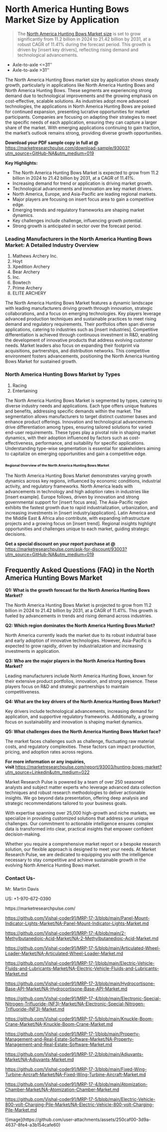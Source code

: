<h1>North America Hunting Bows Market&nbsp;Size by Application</h1><blockquote><p>The <a href="https://marketresearchpulse.com/download-sample/93003?utm_source=GitHub-NA&amp;utm_medium=019">North America Hunting Bows Market size</a> is set to grow significantly from 11.2 billion in 2024 to 21.42 billion by 2031, at a robust CAGR of 11.41% during the forecast period. This growth is driven by [insert key drivers], reflecting rising demand and technological advancements.</p></blockquote><ul><li>Axle-to-axle <=31''<li> Axle-to-axle >31''</li></ul><p>The North America Hunting Bows market size by application shows steady growth, particularly in applications like North America Hunting Bows and North America Hunting Bows. These segments are experiencing strong demand due to technological improvements and the growing emphasis on cost-effective, scalable solutions. As industries adopt more advanced technologies, the applications in North America Hunting Bows are poised for continued expansion, presenting lucrative opportunities for market participants. Companies are focusing on adapting their strategies to meet the specific needs of each application, ensuring they can capture a larger share of the market. With emerging applications continuing to gain traction, the market’s outlook remains strong, providing diverse growth opportunities.</p><p><strong>Download your PDF sample copy in full at @ </strong><a href="https://marketresearchpulse.com/download-sample/93003?utm_source=GitHub-NA&amp;utm_medium=019">https://marketresearchpulse.com/download-sample/93003?utm_source=GitHub-NA&amp;utm_medium=019</a></p><p><strong>Key Highlights: </strong></p><ul><li>The North America Hunting Bows Market is expected to grow from 11.2 billion in 2024 to 21.42 billion by 2031, at a CAGR of 11.41%.</li><li>Increasing demand for trend or application is driving market growth.</li><li>Technological advancements and innovation are key market drivers.</li><li>North America, Europe, and Asia-Pacific are leading regional markets.</li><li>Major players are focusing on insert focus area to gain a competitive edge.</li><li>Emerging trends and regulatory frameworks are shaping market dynamics.</li><li>Key challenges include challenge, influencing growth potential.</li><li>Strong growth is anticipated in sector over the forecast period.</li></ul><h3>Leading Manufacturers in the North America Hunting Bows Market: A Detailed Industry Overview</h3><ol><li>Mathews Archery Inc.</li><li>Hoyt</li><li>Xpedition Archery</li><li>Bear Archery</li><li>Inc.</li><li>Bowtech</li><li>Prime Archery</li><li>ELITE ARCHERY</li></ol><div class="flex max-w-full flex-col flex-grow"><div class="min-h-8 text-message flex w-full flex-col items-end gap-2 whitespace-normal break-words [.text-message+&amp;]:mt-5" dir="auto" data-message-author-role="assistant" data-message-id="fd8432e4-4910-450d-b182-61b7bfb0a01f" data-message-model-slug="gpt-4o"><div class="flex w-full flex-col gap-1 empty:hidden first:pt-[3px]"><div class="markdown prose w-full break-words dark:prose-invert light"><p>The North America Hunting Bows Market features a dynamic landscape with leading manufacturers driving growth through innovation, strategic collaborations, and a focus on emerging technologies. Key players leverage advanced production techniques and sustainable practices to meet rising demand and regulatory requirements. Their portfolios often span diverse applications, catering to industries such as [insert industries]. Competitive differentiation is achieved through continuous investment in R&amp;D, enabling the development of innovative products that address evolving customer needs. Market leaders also focus on expanding their footprint via acquisitions, partnerships, and distribution networks. This competitive environment fosters advancements, positioning the North America Hunting Bows Market for sustained growth.</p></div></div></div></div><h3>North America Hunting Bows Market by Types</h3><ol><li>Racing<li> Entertaining</li></ol><div class="flex max-w-full flex-col flex-grow"><div class="min-h-8 text-message flex w-full flex-col items-end gap-2 whitespace-normal break-words [.text-message+&amp;]:mt-5" dir="auto" data-message-author-role="assistant" data-message-id="084470be-0bb7-4664-bddf-5156b4f41249" data-message-model-slug="gpt-4o-mini"><div class="flex w-full flex-col gap-1 empty:hidden first:pt-[3px]"><div class="markdown prose w-full break-words dark:prose-invert light"><p>The North America Hunting Bows Market is segmented by types, catering to diverse industry needs and applications. Each type offers unique features and benefits, addressing specific demands within the market. The segmentation allows manufacturers to target distinct customer bases and enhance product offerings. Innovation and technological advancements drive differentiation among types, ensuring tailored solutions for varied end-user requirements. These types play a pivotal role in shaping market dynamics, with their adoption influenced by factors such as cost-effectiveness, performance, and suitability for specific applications. Understanding type-wise segmentation is essential for stakeholders aiming to capitalize on emerging opportunities and gain a competitive edge.</p></div></div></div></div><h3><span style="font-size: 11px;">Regional Overview of the North America Hunting Bows Market</span></h3><div class="flex max-w-full flex-col flex-grow"><div class="min-h-8 text-message flex w-full flex-col items-end gap-2 whitespace-normal break-words [.text-message+&amp;]:mt-5" dir="auto" data-message-author-role="assistant" data-message-id="e9038762-ce64-4e30-91c9-9bd413514231" data-message-model-slug="gpt-4o-mini"><div class="flex w-full flex-col gap-1 empty:hidden first:pt-[3px]"><div class="markdown prose w-full break-words dark:prose-invert light"><p>The North America Hunting Bows Market demonstrates varying growth dynamics across key regions, influenced by economic conditions, industrial activity, and regulatory frameworks. North America leads with advancements in technology and high adoption rates in industries like [insert example]. Europe follows, driven by innovation and strong governmental support for [insert focus area]. The Asia-Pacific region exhibits the fastest growth due to rapid industrialization, urbanization, and increasing investments in [insert industry/application]. Latin America and the Middle East &amp; Africa also contribute, with expanding infrastructure projects and a growing focus on [insert trend]. Regional insights highlight opportunities and challenges unique to each market, guiding strategic decisions.</p></div></div></div></div><p><strong>Get a special discount on your report purchase at @ </strong><a href="https://marketresearchpulse.com/ask-for-discount/93003?utm_source=GitHub-NA&amp;utm_medium=019">https://marketresearchpulse.com/ask-for-discount/93003?utm_source=GitHub-NA&amp;utm_medium=019</a></p><h2>Frequently Asked Questions (FAQ) in the North America Hunting Bows Market</h2><p><strong>Q1: What is the growth forecast for the North America Hunting Bows Market?</strong></p><p>The North America Hunting Bows Market is projected to grow from 11.2 billion in 2024 to 21.42 billion by 2031, at a CAGR of 11.41%. This growth is fueled by advancements in trends and rising demand across industries.</p><p><strong>Q2: Which region dominates the North America Hunting Bows Market?</strong></p><p>North America currently leads the market due to its robust industrial base and early adoption of innovative technologies. However, Asia-Pacific is expected to grow rapidly, driven by industrialization and increasing investments in application.</p><p><strong>Q3: Who are the major players in the North America Hunting Bows Market?</strong></p><p>Leading manufacturers include North America Hunting Bows, known for their extensive product portfolios, innovation, and strong presence. These players focus on R&amp;D and strategic partnerships to maintain competitiveness.</p><p><strong>Q4: What are the key drivers of the North America Hunting Bows Market?</strong></p><p>Key drivers include technological advancements, increasing demand for application, and supportive regulatory frameworks. Additionally, a growing focus on sustainability and innovation is shaping market dynamics.</p><p><strong>Q5: What challenges does the North America Hunting Bows Market face?</strong></p><p>The market faces challenges such as challenge, fluctuating raw material costs, and regulatory complexities. These factors can impact production, pricing, and adoption rates across regions.</p><p><strong>For more information or any inquiries, visit&nbsp;</strong><a href="https://marketresearchpulse.com/report/93003/hunting-bows-market?utm_source=Linkedin&utm_medium=022">https://marketresearchpulse.com/report/93003/hunting-bows-market?utm_source=Linkedin&utm_medium=022</a></p><p>Market Research Pulse is powered by a team of over 250 seasoned analysts and subject matter experts who leverage advanced data collection techniques and robust research methodologies to deliver actionable insights. We go beyond data presentation, offering deep analysis and strategic recommendations tailored to your business goals.</p><p>With expertise spanning over 25,000 high-growth and niche markets, we specialize in providing customized solutions that address your unique challenges. Our commitment to actionable intelligence ensures complex data is transformed into clear, practical insights that empower confident decision-making.</p><p>Whether you require a comprehensive market report or a bespoke research solution, our flexible approach is designed to meet your needs. At Market Research Pulse, we are dedicated to equipping you with the intelligence necessary to stay competitive and achieve sustainable growth in the evolving North America Hunting Bows market.</p><h3><strong>Contact Us-</strong></h3><p>Mr. Martin Davis</p><p>US: +1-970-672-0390</p><p>https://marketresearchpulse.com/</p><p><a href="https://github.com/Vishal-coder91/MRP-17-3/blob/main/Panel-Mount-Indicator-Lights-Market/NA-Panel-Mount-Indicator-Lights-Market.md">https://github.com/Vishal-coder91/MRP-17-3/blob/main/Panel-Mount-Indicator-Lights-Market/NA-Panel-Mount-Indicator-Lights-Market.md</a></p><p><a href="https://github.com/Vishal-coder91/MRP-17-4/blob/main/2-Methylbutanedioic-Acid-Market/NA-2-Methylbutanedioic-Acid-Market.md">https://github.com/Vishal-coder91/MRP-17-4/blob/main/2-Methylbutanedioic-Acid-Market/NA-2-Methylbutanedioic-Acid-Market.md</a></p><p><a href="https://github.com/Vishal-coder91/MRP-17-5/blob/main/Articulated-Wheel-Loader-Market/NA-Articulated-Wheel-Loader-Market.md">https://github.com/Vishal-coder91/MRP-17-5/blob/main/Articulated-Wheel-Loader-Market/NA-Articulated-Wheel-Loader-Market.md</a></p><p><a href="https://github.com/Vishal-coder91/MRP-17-1/blob/main/Electric-Vehicle-Fluids-and-Lubricants-Market/NA-Electric-Vehicle-Fluids-and-Lubricants-Market.md">https://github.com/Vishal-coder91/MRP-17-1/blob/main/Electric-Vehicle-Fluids-and-Lubricants-Market/NA-Electric-Vehicle-Fluids-and-Lubricants-Market.md</a></p><p><a href="https://github.com/Vishal-coder91/MRP-17-3/blob/main/Hydrocortisone-Base-API-Market/NA-Hydrocortisone-Base-API-Market.md">https://github.com/Vishal-coder91/MRP-17-3/blob/main/Hydrocortisone-Base-API-Market/NA-Hydrocortisone-Base-API-Market.md</a></p><p><a href="https://github.com/Vishal-coder91/MRP-17-4/blob/main/Electronic-Special-Nitrogen-Trifluoride-(NF3)-Market/NA-Electronic-Special-Nitrogen-Trifluoride-(NF3)-Market.md">https://github.com/Vishal-coder91/MRP-17-4/blob/main/Electronic-Special-Nitrogen-Trifluoride-(NF3)-Market/NA-Electronic-Special-Nitrogen-Trifluoride-(NF3)-Market.md</a></p><p><a href="https://github.com/Vishal-coder91/MRP-17-5/blob/main/Knuckle-Boom-Crane-Market/NA-Knuckle-Boom-Crane-Market.md">https://github.com/Vishal-coder91/MRP-17-5/blob/main/Knuckle-Boom-Crane-Market/NA-Knuckle-Boom-Crane-Market.md</a></p><p><a href="https://github.com/Vishal-coder91/MRP-17-1/blob/main/Property-Management-and-Real-Estate-Software-Market/NA-Property-Management-and-Real-Estate-Software-Market.md">https://github.com/Vishal-coder91/MRP-17-1/blob/main/Property-Management-and-Real-Estate-Software-Market/NA-Property-Management-and-Real-Estate-Software-Market.md</a></p><p><a href="https://github.com/Vishal-coder91/MRP-17-2/blob/main/Adjuvants-Market/NA-Adjuvants-Market.md">https://github.com/Vishal-coder91/MRP-17-2/blob/main/Adjuvants-Market/NA-Adjuvants-Market.md</a></p><p><a href="https://github.com/Vishal-coder91/MRP-17-3/blob/main/Fixed-Wing-Turbine-Aircraft-Market/NA-Fixed-Wing-Turbine-Aircraft-Market.md">https://github.com/Vishal-coder91/MRP-17-3/blob/main/Fixed-Wing-Turbine-Aircraft-Market/NA-Fixed-Wing-Turbine-Aircraft-Market.md</a></p><p><a href="https://github.com/Vishal-coder91/MRP-17-4/blob/main/Atomization-Chamber-Market/NA-Atomization-Chamber-Market.md">https://github.com/Vishal-coder91/MRP-17-4/blob/main/Atomization-Chamber-Market/NA-Atomization-Chamber-Market.md</a></p><p><a href="https://github.com/Vishal-coder91/MRP-17-5/blob/main/Electric-Vehicle-800-volt-Charging-Pile-Market/NA-Electric-Vehicle-800-volt-Charging-Pile-Market.md">https://github.com/Vishal-coder91/MRP-17-5/blob/main/Electric-Vehicle-800-volt-Charging-Pile-Market/NA-Electric-Vehicle-800-volt-Charging-Pile-Market.md</a></p>
![image](https://github.com/user-attachments/assets/250caf00-3d9a-4637-8fe4-a3b154cafe60)
